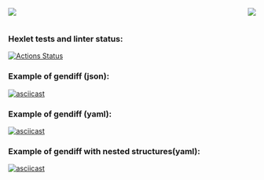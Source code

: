 
<div style="display: flex; justify-content: space-between;">

<a href="https://codeclimate.com/github/DimonDimasik/python-project-50/test_coverage"><img src="https://api.codeclimate.com/v1/badges/4f22b711b4f8a355fcf6/test_coverage" /></a>


<a href="https://codeclimate.com/github/DimonDimasik/python-project-50/maintainability"><img src="https://api.codeclimate.com/v1/badges/4f22b711b4f8a355fcf6/maintainability" /></a>
</div>

<!-- HTML for MD, CSS -->


### Hexlet tests and linter status:
[![Actions Status](https://github.com/DimonDimasik/python-project-50/actions/workflows/hexlet-check.yml/badge.svg)](https://github.com/DimonDimasik/python-project-50/actions)

### Example of gendiff (json):
[![asciicast](https://asciinema.org/a/RuSg4K1nqHjojE4RdJHIoA4p0.svg)](https://asciinema.org/a/RuSg4K1nqHjojE4RdJHIoA4p0)

### Example of gendiff (yaml):
[![asciicast](https://asciinema.org/a/WvsZrGC05IJkOBMlvhal6GH3T.svg)](https://asciinema.org/a/WvsZrGC05IJkOBMlvhal6GH3T)

### Example of gendiff with nested structures(yaml):
[![asciicast](https://asciinema.org/a/p7R6KKhllxpuRX88SoJHoENGO.svg)](https://asciinema.org/a/p7R6KKhllxpuRX88SoJHoENGO)
